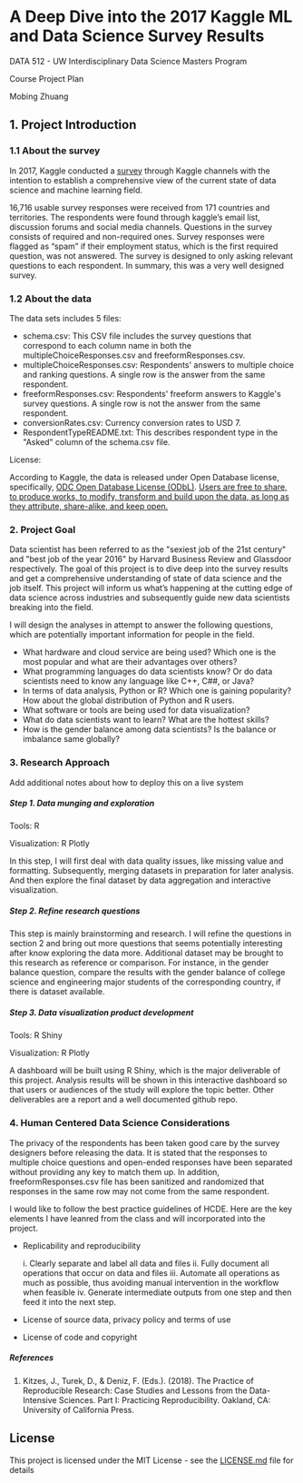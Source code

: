 # A Deep Dive into the 2017 Kaggle ML and Data Science Survey Results


DATA 512 - UW Interdisciplinary Data Science Masters Program

Course Project Plan

Mobing Zhuang


## 1. Project Introduction

### 1.1 About the survey

In 2017, Kaggle conducted a [survey](https://www.kaggle.com/kaggle/kaggle-survey-2017) through Kaggle channels with the intention to establish a comprehensive view of the current state of data science and machine learning field.

16,716 usable survey responses were received from 171 countries and territories. The respondents were found through kaggle’s email list, discussion forums and social media channels. Questions in the survey consists of required and non-required ones. Survey responses were flagged as “spam” if their employment status, which is the first required question, was not answered. The survey is designed to only asking relevant questions to each respondent. In summary, this was a very well designed survey.

### 1.2 About the data

The data sets includes 5 files:

- schema.csv: This CSV file includes the survey questions that correspond to each column name in both the multipleChoiceResponses.csv and freeformResponses.csv.
- multipleChoiceResponses.csv: Respondents' answers to multiple choice and ranking questions. A single row is the answer from the same respondent.
- freeformResponses.csv: Respondents' freeform answers to Kaggle's survey questions. A single row is not the answer from the same respondent.
- conversionRates.csv: Currency conversion rates to USD 7.
- RespondentTypeREADME.txt: This describes respondent type in the "Asked" column of the schema.csv file.

License: 

According to Kaggle, the data is released under Open Database license, specifically, [ODC Open Database License (ODbL)](https://opendatacommons.org/licenses/odbl/1.0/). [Users are free to share, to produce works, to modify, transform and build upon the data, as long as they attribute, share-alike, and keep open.](https://opendatacommons.org/licenses/odbl/summary/) 

### 2. Project Goal

Data scientist has been referred to as the "sexiest job of the 21st century" and "best job of the year 2016" by Harvard Business Review and Glassdoor respectively. The goal of this project is to dive deep into the survey results and get a comprehensive understanding of state of data science and the job itself. This project will inform us what’s happening at the cutting edge of data science across industries and subsequently guide new data scientists breaking into the field.

I will design the analyses in attempt to answer the following questions, which are potentially important information for people in the field.

- What hardware and cloud service are being used? Which one is the most popular and what are their advantages over others?
- What programming languages do data scientists know? Or do data scientists need to know any language like C++, C##, or Java?
- In terms of data analysis, Python or R? Which one is gaining popularity? How about the global distribution of Python and R users.
- What software or tools are being used for data visualization?
- What do data scientists want to learn? What are the hottest skills?
- How is the gender balance among data scientists? Is the balance or imbalance same globally?

### 3. Research Approach

Add additional notes about how to deploy this on a live system

##### Step 1. Data munging and exploration
Tools: R

Visualization: R Plotly

In this step, I will first deal with data quality issues, like missing value and formatting. Subsequently, merging datasets in preparation for later analysis. And then explore the final dataset by data aggregation and interactive visualization.

##### Step 2. Refine research questions

This step is mainly brainstorming and research. I will refine the questions in section 2 and bring out more questions that seems potentially interesting after know exploring the data more. Additional dataset may be brought to this research as reference or comparison. For instance, in the gender balance question, compare the results with the gender balance of college science and engineering major students of the corresponding country, if there is dataset available.

##### Step 3. Data visualization product development
Tools: R Shiny

Visualization: R Plotly

A dashboard will be built using R Shiny, which is the major deliverable of this project. Analysis results will be shown in this interactive dashboard so that users or audiences of the study will explore the topic better. Other deliverables are a report and a well documented github repo.

### 4. Human Centered Data Science Considerations

The privacy of the respondents has been taken good care by the survey designers before releasing the data. It is stated that the responses to multiple choice questions and open-ended responses have been separated without providing any key to match them up. In addition, freeformResponses.csv file has been sanitized and randomized that responses in the same row may not come from the same respondent.

I would like to follow the best practice guidelines of HCDE. Here are the key elements I have leanred from the class and will incorporated into the project.

- Replicability and reproducibility
  
  i. Clearly separate and label all data and files
  ii. Fully document all operations that occur on data and files
  iii. Automate all operations as much as possible, thus avoiding manual intervention in the workflow when feasible 
  iv. Generate intermediate outputs from one step and then feed it into the next step.
  
- License of source data, privacy policy and terms of use
- License of code and copyright


##### References
1. Kitzes, J., Turek, D., & Deniz, F. (Eds.). (2018). The Practice of Reproducible Research: Case Studies and Lessons from the Data-Intensive Sciences. Part I: Practicing Reproducibility. Oakland, CA: University of California Press.

## License

This project is licensed under the MIT License - see the [LICENSE.md](LICENSE.md) file for details
